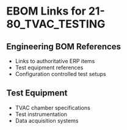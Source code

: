 # EBOM Links for 21-80_TVAC_TESTING

## Engineering BOM References
- Links to authoritative ERP items
- Test equipment references
- Configuration controlled test setups

## Test Equipment
- TVAC chamber specifications
- Test instrumentation
- Data acquisition systems
